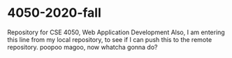 # 4050-2020-fall
Repository for CSE 4050, Web Application Development
Also, I am entering this line from my local repository, to see if I can push this to the remote repository. poopoo magoo, now whatcha gonna do?


